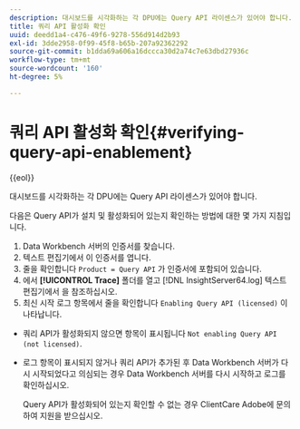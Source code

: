 ```yaml
---
description: 대시보드를 시각화하는 각 DPU에는 Query API 라이센스가 있어야 합니다.
title: 쿼리 API 활성화 확인
uuid: deedd1a4-c476-49f6-9278-556d914d2b93
exl-id: 3dde2958-0f99-45f8-b65b-207a92362292
source-git-commit: b1dda69a606a16dccca30d2a74c7e63dbd27936c
workflow-type: tm+mt
source-wordcount: '160'
ht-degree: 5%

---
```


# 쿼리 API 활성화 확인{#verifying-query-api-enablement}

{{eol}}

대시보드를 시각화하는 각 DPU에는 Query API 라이센스가 있어야 합니다.

다음은 Query API가 설치 및 활성화되어 있는지 확인하는 방법에 대한 몇 가지 지침입니다.

1. Data Workbench 서버의 인증서를 찾습니다.
1. 텍스트 편집기에서 이 인증서를 엽니다.
1. 줄을 확인합니다 `Product = Query API` 가 인증서에 포함되어 있습니다.
1. 에서 **[!UICONTROL Trace]** 폴더를 열고 [!DNL InsightServer64.log] 텍스트 편집기에서 을 참조하십시오.
1. 최신 시작 로그 항목에서 줄을 확인합니다 `Enabling Query API (licensed)` 이 나타납니다.

* 쿼리 API가 활성화되지 않으면 항목이 표시됩니다 `Not enabling Query API (not licensed)`.
* 로그 항목이 표시되지 않거나 쿼리 API가 추가된 후 Data Workbench 서버가 다시 시작되었다고 의심되는 경우 Data Workbench 서버를 다시 시작하고 로그를 확인하십시오.

   Query API가 활성화되어 있는지 확인할 수 없는 경우 ClientCare Adobe에 문의하여 지원을 받으십시오.
